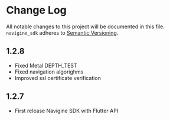 # Change Log
All notable changes to this project will be documented in this file.
`navigine_sdk` adheres to [Semantic Versioning](http://semver.org/).

## 1.2.8

* Fixed Metal DEPTH_TEST
* Fixed navigation algorighms
* Improved ssl certificate verification

## 1.2.7

* First release Navigine SDK with Flutter API